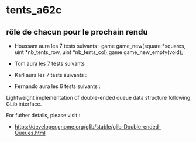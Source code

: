 # tents_a62c

## rôle de chacun pour le prochain rendu

* Houssam aura les 7 tests suivants : game game_new(square *squares, uint *nb_tents_row, uint *nb_tents_col);game game_new_empty(void);

* Tom aura les  7 tests suivants :

* Karl aura les 7 tests suivants :

* Fernando aura les 6 tests suivants :



Lightweight implementation of double-ended queue data structure following GLib interface.

For futher details, please visit :
 * https://developer.gnome.org/glib/stable/glib-Double-ended-Queues.html
